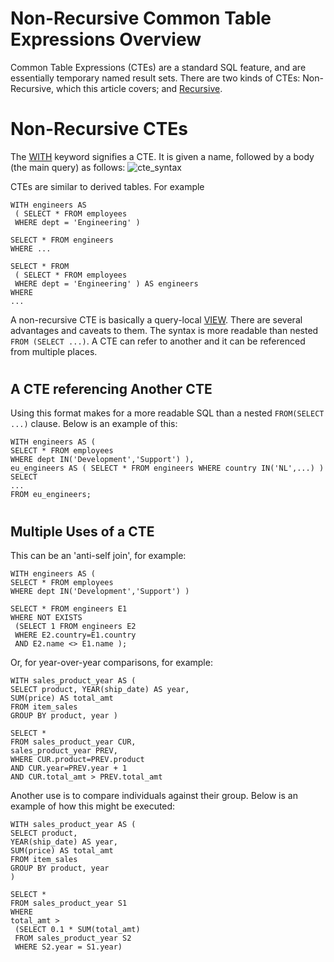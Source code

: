 # Non-Recursive Common Table Expressions Overview

Common Table Expressions (CTEs) are a standard SQL feature, and are essentially temporary named result sets. There are two kinds of CTEs: Non-Recursive, which this article covers; and [Recursive](recursive-common-table-expressions-overview.md).

#

# Non-Recursive CTEs

The [WITH](with.md) keyword signifies a CTE. It is given a name, followed by a body (the main query) as follows:
![cte_syntax](/en/non-recursive-common-table-expressions-overview/+image/cte_syntax "cte_syntax")

CTEs are similar to derived tables. For example

```
WITH engineers AS 
 ( SELECT * FROM employees
 WHERE dept = 'Engineering' )

SELECT * FROM engineers
WHERE ...
```

```
SELECT * FROM
 ( SELECT * FROM employees
 WHERE dept = 'Engineering' ) AS engineers
WHERE
...
```

A non-recursive CTE is basically a query-local [VIEW](/en/views/). There are several advantages and caveats to them. The syntax is more readable than nested `FROM (SELECT ...)`.
A CTE can refer to another and it can be referenced from multiple places.

#

## A CTE referencing Another CTE

Using this format makes for a more readable SQL than a nested `FROM(SELECT ...)` clause. Below is an example of this:

```
WITH engineers AS (
SELECT * FROM employees
WHERE dept IN('Development','Support') ),
eu_engineers AS ( SELECT * FROM engineers WHERE country IN('NL',...) )
SELECT
...
FROM eu_engineers;
```

#

## Multiple Uses of a CTE

This can be an 'anti-self join', for example:

```
WITH engineers AS (
SELECT * FROM employees
WHERE dept IN('Development','Support') )

SELECT * FROM engineers E1
WHERE NOT EXISTS
 (SELECT 1 FROM engineers E2
 WHERE E2.country=E1.country
 AND E2.name <> E1.name );
```

Or, for year-over-year comparisons, for example:

```
WITH sales_product_year AS (
SELECT product, YEAR(ship_date) AS year,
SUM(price) AS total_amt
FROM item_sales
GROUP BY product, year )

SELECT *
FROM sales_product_year CUR,
sales_product_year PREV,
WHERE CUR.product=PREV.product 
AND CUR.year=PREV.year + 1 
AND CUR.total_amt > PREV.total_amt
```

Another use is to compare individuals against their group. Below is an example of how this might be executed:

```
WITH sales_product_year AS (
SELECT product,
YEAR(ship_date) AS year,
SUM(price) AS total_amt
FROM item_sales
GROUP BY product, year
)

SELECT * 
FROM sales_product_year S1
WHERE
total_amt > 
 (SELECT 0.1 * SUM(total_amt)
 FROM sales_product_year S2
 WHERE S2.year = S1.year)
```